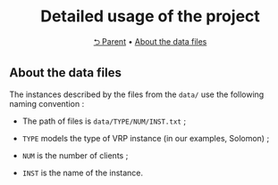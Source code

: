 <div align="center">
  <h1>Detailed usage of the project</h1>
</div>
<div align="center">
  <a href="../README.md">⮌ Parent</a> •
  <a href="#about-the-data-files">About the data files</a>
</div>

## About the data files

The instances described by the files from the `data/` use the following naming
convention :

* The path of files is `data/TYPE/NUM/INST.txt` ;

* `TYPE` models the type of VRP instance (in our examples, Solomon) ;

* `NUM` is the number of clients ;

* `INST` is the name of the instance.

